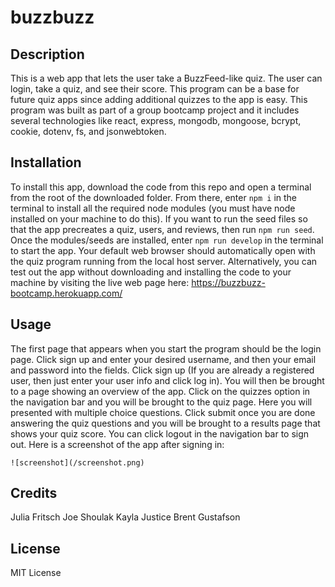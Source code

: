 # buzzbuzz

## Description

This is a web app that lets the user take a BuzzFeed-like quiz. The user can login, take a quiz, and see their score. This program can be a base for future quiz apps since adding 
additional quizzes to the app is easy. This program was built as part of a group bootcamp project and it includes several technologies like react, express, mongodb, mongoose,
bcrypt, cookie, dotenv, fs, and jsonwebtoken.

## Installation

To install this app, download the code from this repo and open a terminal from the root of the downloaded folder. From there, enter ```npm i``` in the terminal to install all the 
required node modules (you must have node installed on your machine to do this). If you want to run the seed files so that the app precreates a quiz, users, and reviews, then run 
```npm run seed```. Once the modules/seeds are installed, enter ```npm run develop``` in the terminal to start the app. Your default web browser should automatically open with
the quiz program running from the local host server. Alternatively, you can test out the app without downloading and installing the code to your machine by visiting the live web
page here: https://buzzbuzz-bootcamp.herokuapp.com/

## Usage

The first page that appears when you start the program should be the login page. Click sign up and enter your desired username, and then your email and password into the fields. Click sign up (If you are already a registered user, then just enter your user info and click log in). You will then be brought to a page showing an overview of the app. Click on the quizzes option in the navigation bar and you will be brought to the quiz page. Here you will presented with multiple choice questions. Click submit once you are done answering the quiz questions and you will be brought to a results page that shows your quiz score. You can click logout in the navigation bar to sign out. Here is a screenshot of the app after signing in:

    ![screenshot](/screenshot.png)

## Credits

Julia Fritsch
Joe Shoulak
Kayla Justice
Brent Gustafson

## License

MIT License
